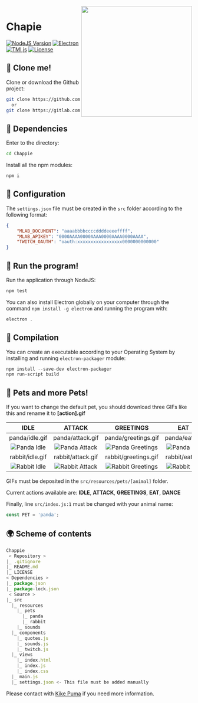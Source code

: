 <img src="https://cdn.rawgit.com/CosasDePuma/Chappie/563772d7/.img/icon.png" align="right" width="300">

# Chapie
[![NodeJS Version](https://img.shields.io/badge/nodejs-8.9.4-yellowgreen.svg?style=flat)](https://nodejs.org/es/download/package-manager/) [![Electron](https://img.shields.io/badge/electron-1.8.4-7991de.svg?style=flat)](https://electronjs.org/) [![TMI.js](https://img.shields.io/badge/tmi.js-1.2.1-7454af.svg?style=flat)](https://electronjs.org/) [![License](https://img.shields.io/github/license/CosasDePuma/Peral.svg)](https://github.com/CosasDePuma/Peral/blob/master/LICENSE)

:vhs: Clone me!
----
Clone or download the Github project:
```bash
git clone https://github.com/cosasdepuma/chappie.git Chappie
  or
git clone https://gitlab.com/cosasdepuma/chappie.git Chappie
```

:electric_plug: Dependencies
----
Enter to the directory:
```sh
cd Chappie
```

Install all the npm modules:
```js
npm i
```

:page_facing_up: Configuration
----
The `settings.json` file must be created in the `src` folder according to the following format:
```json
{
    "MLAB_DOCUMENT": "aaaabbbbccccddddeeeeffff",
    "MLAB_APIKEY": "0000AAAA0000AAAA0000AAAA0000AAAA",
    "TWITCH_OAUTH": "oauth:xxxxxxxxxxxxxxxxx0000000000000"
}
```

:see_no_evil: Run the program!
----
Run the application through NodeJS:
```sh
npm test
```

You can also install Electron globally on your computer through the command `npm install -g electron` and running the program with:
```js
electron .
```

:hammer: Compilation
----
You can create an executable according to your Operating System by installing and running `electron-packager` module:

```js
npm install --save-dev electron-packager
npm run-script build
```

:hamster: Pets and more Pets!
----
If you want to change the default pet, you should download three GIFs like this and rename it to **[action].gif**

| IDLE | ATTACK | GREETINGS | EAT | DANCE |
|:--:|:--:|:--:|:--:|:--:|
| panda/idle.gif | panda/attack.gif | panda/greetings.gif | panda/eat.gif | panda/dance.gif |
| ![Panda Idle](https://cdn.rawgit.com/CosasDePuma/Chappie/b7e8ac60/src/resources/pets/panda/idle.gif) | ![Panda Attack](https://cdn.rawgit.com/CosasDePuma/Chappie/b7e8ac60/src/resources/pets/panda/attack.gif) | ![Panda Greetings](https://cdn.rawgit.com/CosasDePuma/Chappie/b7e8ac60/src/resources/pets/panda/greetings.gif) | ![Panda Eat](https://cdn.rawgit.com/CosasDePuma/Chappie/b7e8ac60/src/resources/pets/panda/eat.gif) | ![Panda Dance](https://cdn.rawgit.com/CosasDePuma/Chappie/b7e8ac60/src/resources/pets/panda/dance.gif) |
| rabbit/idle.gif | rabbit/attack.gif | rabbit/greetings.gif | rabbit/eat.gif | rabbit/dance.gif |
| ![Rabbit Idle](https://cdn.rawgit.com/CosasDePuma/Chappie/b7e8ac60/src/resources/pets/rabbit/idle.gif) | ![Rabbit Attack](https://cdn.rawgit.com/CosasDePuma/Chappie/b7e8ac60/src/resources/pets/rabbit/attack.gif) | ![Rabbit Greetings](https://cdn.rawgit.com/CosasDePuma/Chappie/b7e8ac60/src/resources/pets/rabbit/greetings.gif) | ![Rabbit Eat](https://cdn.rawgit.com/CosasDePuma/Chappie/b7e8ac60/src/resources/pets/rabbit/eat.gif) | ![Rabbit Dance](https://cdn.rawgit.com/CosasDePuma/Chappie/b7e8ac60/src/resources/pets/rabbit/dance.gif) |

GIFs must be deposited in the `src/resources/pets/[animal]` folder.

Current actions available are: **IDLE**, **ATTACK**, **GREETINGS**, **EAT**, **DANCE**

Finally, line `src/index.js:1` must be changed with your animal name:
```js
const PET = 'panda';
```

:earth_africa: Scheme of contents
----
```js
Chappie
 < Repository >
|_ .gitignore
|_ README.md
|_ LICENSE
< Dependencies >
|_ package.json
|_ package-lock.json
 < Source >
|_ src
  |_ resources
    |_ pets
      |_ panda
      |_ rabbit
    |_ sounds
  |_ components
    |_ quotes.js
    |_ sounds.js
    |_ twitch.js
  |_ views
    |_ index.html
    |_ index.js
    |_ index.css
  |_ main.js
  |_ settings.json <- This file must be added manually 
```

Please contact with [Kike Puma](https://linkedin.com/in/kikepuma) if you need more information.

